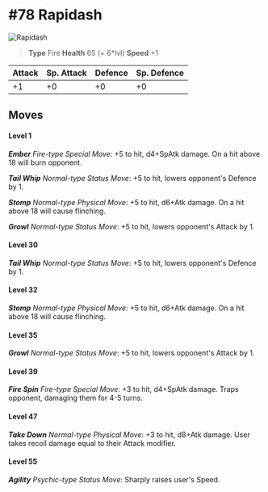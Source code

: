 # #78 Rapidash


![Rapidash](https://img.pokemondb.net/sprites/home/normal/1x/rapidash.png)

> **Type** Fire
> **Health** 65 (+ 6\*lvl)
> **Speed** +1

| Attack | Sp. Attack | Defence | Sp. Defence |
| ------ | ---------- | ------- | ----------- |
| +1 | +0 | +0 | +0 |

## Moves
#### Level 1

***Ember** Fire-type Special Move*: +5 to hit, d4+SpAtk damage. On a hit above 18 will burn opponent.

***Tail Whip** Normal-type Status Move*: +5 to hit, lowers opponent's Defence by 1.

***Stomp** Normal-type Physical Move*: +5 to hit, d6+Atk damage. On a hit above 18 will cause flinching.

***Growl** Normal-type Status Move*: +5 to hit, lowers opponent's Attack by 1.
#### Level 30

***Tail Whip** Normal-type Status Move*: +5 to hit, lowers opponent's Defence by 1.
#### Level 32

***Stomp** Normal-type Physical Move*: +5 to hit, d6+Atk damage. On a hit above 18 will cause flinching.
#### Level 35

***Growl** Normal-type Status Move*: +5 to hit, lowers opponent's Attack by 1.
#### Level 39

***Fire Spin** Fire-type Special Move*: +3 to hit, d4+SpAtk damage. Traps opponent, damaging them for 4-5 turns.
#### Level 47

***Take Down** Normal-type Physical Move*: +3 to hit, d8+Atk damage. User takes recoil damage equal to their Attack modifier.
#### Level 55

***Agility** Psychic-type Status Move*: Sharply raises user's Speed.

